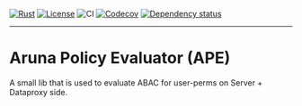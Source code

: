 [![Rust](https://img.shields.io/badge/built_with-Rust-dca282.svg)](https://www.rust-lang.org/)
[![License](https://img.shields.io/badge/License-Apache2.0-brightgreen.svg)](https://github.com/ArunaStorage/aruna-policy/blob/main/LICENSE)
![CI](https://github.com/ArunaStorage/aruna-policy/actions/workflows/push.yaml/badge.svg)
[![Codecov](https://codecov.io/github/ArunaStorage/aruna-policy/coverage.svg?branch=main)](https://codecov.io/gh/ArunaStorage/aruna-policy)
[![Dependency status](https://deps.rs/repo/github/ArunaStorage/aruna-policy/status.svg)](https://deps.rs/repo/github/ArunaStorage/aruna-policy)
___

# Aruna Policy Evaluator (APE)

A small lib that is used to evaluate ABAC for user-perms on Server + Dataproxy side.